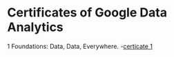 # Certificates of Google Data Analytics 
1 Foundations: Data, Data, Everywhere.
-<a href="https://github.com/vishalmehta01/Certificates/blob/main/Foundation%20data.pdf">certicate 1</a>
